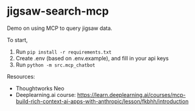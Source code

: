 # jigsaw-search-mcp

Demo on using MCP to query jigsaw data.

To start, 

1. Run `pip install -r requirements.txt`
2. Create .env (based on .env.example), and fill in your api keys
3. Run `python -m src.mcp_chatbot `

Resources:
- Thoughtworks Neo
- Deeplearning.ai course: https://learn.deeplearning.ai/courses/mcp-build-rich-context-ai-apps-with-anthropic/lesson/fkbhh/introduction